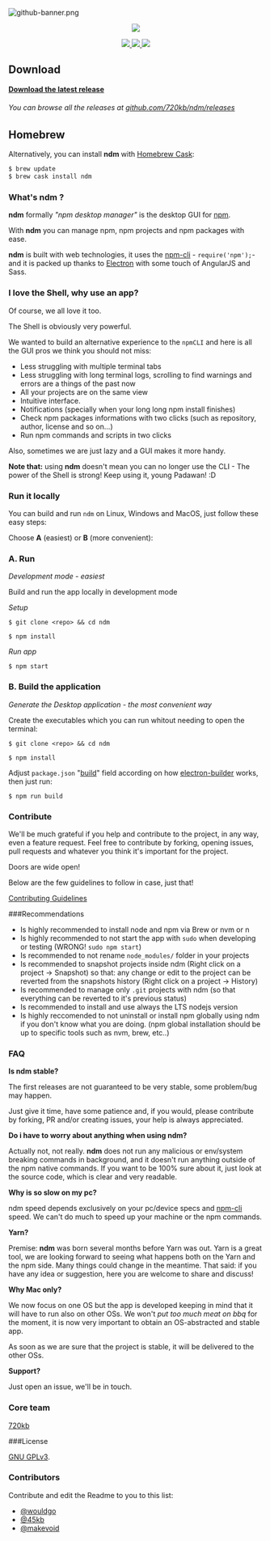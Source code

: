 ![github-banner.png](http://i.imgur.com/61OLE5Z.png)
<p align="center" style="text-align:center">
  <img src="http://i.imgur.com/bnxdjg9.png"/>
</p>

<p align="center" style="text-align:center">
<a href="https://github.com/720kb/ndm/releases" target="_blank">
<img src="https://img.shields.io/github/release/720kb/ndm.svg"/>
</a>
<a href="https://720kb.github.io/ndm/" target="_blank">
<img src="https://img.shields.io/github/downloads/720kb/ndm/total.svg"/>
</a>
<a href="https://gitter.im/720kb/ndm" target="_blank">
<img src="https://img.shields.io/gitter/room/ndm/ndm.js.svg"/>
</a>

</p>

## Download
**[Download the latest release](https://720kb.github.io/ndm)**

###### You can browse all the releases at [github.com/720kb/ndm/releases](https://github.com/720kb/ndm/releases)


## Homebrew

Alternatively, you can install **ndm** with [Homebrew Cask](https://caskroom.github.io/):

```bash
$ brew update
$ brew cask install ndm
```
### What's ndm ?

**ndm** formally _"npm desktop manager"_ is the desktop GUI for [npm](https://npmjs.com/).

With **ndm** you can manage npm, npm projects and npm packages with ease.

**ndm** is built with web technologies, it uses the [npm-cli](https://docs.npmjs.com/cli/npm) - ```require('npm');```- and it is packed up thanks to [Electron](https://github.com/electron/electron) with some touch of AngularJS and Sass.

### I love the Shell, why use an app?

Of course, we all love it too.

The Shell is obviously very powerful.

We wanted to build an alternative experience to the `npmCLI` and here is all the GUI pros we think you should not miss:

- Less struggling with multiple terminal tabs
- Less struggling with long terminal logs, scrolling to find warnings and errors are a things of the past now
- All your projects are on the same view
- Intuitive interface.
- Notifications (specially when your long long npm install finishes)
- Check npm packages informations with two clicks (such as repository, author, license and so on...)
- Run npm commands and scripts in two clicks

Also, sometimes we are just lazy and a GUI makes it more handy.

**Note that:** using **ndm** doesn't mean you can no longer use the CLI - The power of the Shell is strong! Keep using it, young Padawan! :D

### Run it locally 

You can build and run `ndm` on Linux, Windows and MacOS, just follow these easy steps:

Choose **A** (easiest) or **B** (more convenient):


### A. Run 

_Development mode - easiest_

Build and run the app locally in development mode

_Setup_

`$ git clone <repo> && cd ndm`

`$ npm install`

_Run app_

`$ npm start`


### B. Build the application 

_Generate the Desktop application - the most convenient way_

Create the executables which you can run whitout needing to open the terminal:

`$ git clone <repo> && cd ndm`

`$ npm install`

Adjust `package.json`  "[build](https://github.com/720kb/ndm/blob/master/package.json)" field according on how [electron-builder](https://github.com/electron-userland/electron-builder) works, then just run:

`$ npm run build`


### Contribute

We'll be much grateful if you help and contribute to the project, in any way, even a feature request.
Feel free to contribute by forking, opening issues, pull requests and whatever you think it's important for the project.

Doors are wide open!

Below are the few guidelines to follow in case, just that!

[Contributing Guidelines](https://github.com/720kb/ndm/blob/master/CONTRIBUTING.md)

###Recommendations

- Is highly recommended to install node and npm via Brew or nvm or n
- Is highly recommended to not start the app with `sudo` when developing or testing (WRONG! `sudo npm start`)
- Is recommended to not rename `node_modules/` folder in your projects
- Is recommended to snapshot projects inside ndm (Right click on a project -> Snapshot) so that: any change or edit to the project can be reverted from the snapshots history (Right click on a project -> History)
- Is recommended to manage only `.git` projects with ndm (so that everything can be reverted to it's previous status)
- Is recommended to install and use always the LTS nodejs version
- Is highly reccomended to not uninstall or install npm globally using ndm if you don't know what you are doing. (npm global installation should be up to specific tools such as nvm, brew, etc..)

### FAQ

**Is ndm stable?**

The first releases are not guaranteed to be very stable, some problem/bug may happen.

Just give it time, have some patience and, if you would, please contribute by forking, PR and/or creating issues, your help is always appreciated.


**Do i have to worry about anything when using ndm?**

Actually not, not really.
**ndm** does not run any malicious or env/system breaking commands in background, and it doesn't run anything outside of the npm native commands.
If you want to be 100% sure about it, just look at the source code, which is clear and very readable.

**Why is so slow on my pc?**

ndm speed depends exclusively on your pc/device specs and [npm-cli](https://docs.npmjs.com/cli/npm) speed.
We can't do much to speed up your machine or the npm commands.

**Yarn?**

Premise: **ndm** was born several months before Yarn was out.
Yarn is a great tool, we are looking forward to seeing what happens both on the Yarn and the npm side.
Many things could change in the meantime.
That said: if you have any idea or suggestion, here you are welcome to share and discuss!

**Why Mac only?**

We now focus on one OS but the app is developed keeping in mind that it will have to run also on other OSs. We won't _put too much meat on bbq_ for the moment, it is now very important to obtain an OS-abstracted and stable app.

As soon as we are sure that the project is stable, it will be delivered to the other OSs.

**Support?**

Just open an issue, we'll be in touch.

### Core team

[720kb](https://720kb.net)

###License

[GNU GPLv3](LICENSE.md).


### Contributors

Contribute and edit the Readme to you to this list:

- [@wouldgo](https://github.com/wouldgo)
- [@45kb](https://github.com/45kb)
- [@makevoid](https://github.com/makevoid)
